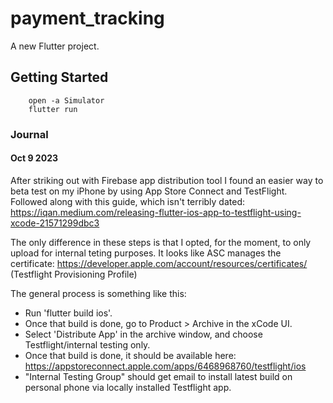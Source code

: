 # payment_tracking

A new Flutter project.

## Getting Started
```
    open -a Simulator
    flutter run
```
### Journal
#### Oct 9 2023
After striking out with Firebase app distribution tool I found an easier way to beta test on my iPhone by using App Store Connect and TestFlight. Followed along with this guide, which isn't terribly dated: https://iqan.medium.com/releasing-flutter-ios-app-to-testflight-using-xcode-21571299dbc3

The only difference in these steps is that I opted, for the moment, to only upload for internal teting purposes. It looks like ASC manages the certificate: https://developer.apple.com/account/resources/certificates/ (Testflight Provisioning Profile)

The general process is something like this:
* Run 'flutter build ios'.
* Once that build is done, go to Product > Archive in the xCode UI.  
* Select 'Distribute App' in the archive window, and choose Testflight/internal testing only.
* Once that build is done, it should be available here: https://appstoreconnect.apple.com/apps/6468968760/testflight/ios 
* "Internal Testing Group" should get email to install latest build on personal phone via locally installed Testflight app. 